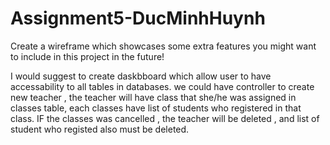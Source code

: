 # Assignment5-DucMinhHuynh

Create a wireframe which showcases some extra features you might want to include in
this project in the future!

I would suggest to create daskbboard which allow user to have accessability to all tables in databases. we could have controller to create new teacher , the teacher will have class that she/he was assigned in classes table, each classes have list of students who registered in that class. IF the classes was cancelled , the teacher will be deleted , and list of student who registed also must be deleted.

